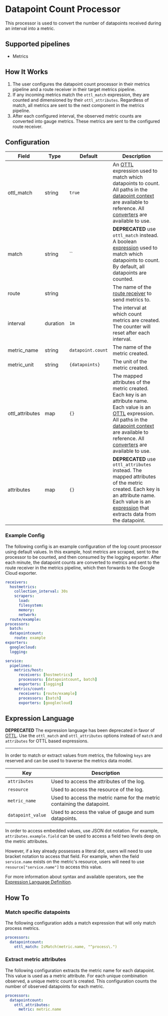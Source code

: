 # Datapoint Count Processor

This processor is used to convert the number of datapoints received during an interval into a metric.

## Supported pipelines

- Metrics

## How It Works

1. The user configures the datapoint count processor in their metrics pipeline and a route receiver in their target metrics pipeline.
2. If any incoming metrics match the `ottl_match` expression, they are counted and dimensioned by their `ottl_attributes`. Regardless of match, all metrics are sent to the next component in the metrics pipeline.
3. After each configured interval, the observed metric counts are converted into gauge metrics. These metrics are sent to the configured route receiver.

## Configuration

| Field           | Type     | Default           | Description                                                                                                                                                                                                                                                               |
| --------------- | -------- | ----------------- | ------------------------------------------------------------------------------------------------------------------------------------------------------------------------------------------------------------------------------------------------------------------------- |
| ottl_match      | string   | `true`            | An [OTTL] expression used to match which datapoints to count. All paths in the [datapoint context] are available to reference. All [converters] are available to use.                                                                                                     |
| match           | string   | ``                | **DEPRECATED** use `ottl_match` instead. A boolean [expression](https://github.com/antonmedv/expr/blob/master/docs/Language-Definition.md) used to match which datapoints to count. By default, all datapoints are counted.                                               |
| route           | string   | ` `               | The name of the [route receiver](../../receiver/routereceiver/README.md) to send metrics to.                                                                                                                                                                              |
| interval        | duration | `1m`              | The interval at which count metrics are created. The counter will reset after each interval.                                                                                                                                                                              |
| metric_name     | string   | `datapoint.count` | The name of the metric created.                                                                                                                                                                                                                                           |
| metric_unit     | string   | `{datapoints}`    | The unit of the metric created.                                                                                                                                                                                                                                           |
| ottl_attributes | map      | `{}`              | The mapped attributes of the metric created. Each key is an attribute name. Each value is an [OTTL] expression. All paths in the [datapoint context] are available to reference. All [converters] are available to use.                                                   |
| attributes      | map      | `{}`              | **DEPRECATED** use `ottl_attributes` instead. The mapped attributes of the metric created. Each key is an attribute name. Each value is an [expression](https://github.com/antonmedv/expr/blob/master/docs/Language-Definition.md) that extracts data from the datapoint. |

[OTTL]: https://github.com/open-telemetry/opentelemetry-collector-contrib/tree/v0.128.0/pkg/ottl#readme
[converters]: https://github.com/open-telemetry/opentelemetry-collector-contrib/blob/v0.128.0/pkg/ottl/ottlfuncs/README.md#converters
[datapoint context]: https://github.com/open-telemetry/opentelemetry-collector-contrib/blob/v0.128.0/pkg/ottl/contexts/ottldatapoint/README.md

### Example Config

The following config is an example configuration of the log count processor using default values. In this example, host metrics are scraped, sent to the processor to be counted, and then consumed by the logging exporter. After each minute, the datapoint counts are converted to metrics and sent to the route receiver in the metrics pipeline, which then forwards to the Google Cloud exporter.

```yaml
receivers:
  hostmetrics:
    collection_interval: 30s
    scrapers:
      load:
      filesystem:
      memory:
      network:
  route/example:
processors:
  batch:
  datapointcount:
    route: example
exporters:
  googlecloud:
  logging:

service:
  pipelines:
    metrics/host:
      receivers: [hostmetrics]
      processors: [datapointcount, batch]
      exporters: [logging]
    metrics/count:
      receivers: [route/example]
      processors: [batch]
      exporters: [googlecloud]
```

## Expression Language

**DEPRECATED**
The expression language has been deprecated in favor of [OTTL]. Use the `ottl_match` and `ottl_attributes` options instead of `match` and `attributes` for OTTL based expressions.

---

In order to match or extract values from metrics, the following `keys` are reserved and can be used to traverse the metrics data model.

| Key               | Description                                                             |
| ----------------- | ----------------------------------------------------------------------- |
| `attributes`      | Used to access the attributes of the log.                               |
| `resource`        | Used to access the resource of the log.                                 |
| `metric_name`     | Used to access the metric name for the metric containing the datapoint. |
| `datapoint_value` | Used to access the value of gauge and sum datapoints.                   |

In order to access embedded values, use JSON dot notation. For example, `attributes.example.field` can be used to access a field two levels deep on the metric attributes.

However, if a key already possesses a literal dot, users will need to use bracket notation to access that field. For example, when the field `service.name` exists on the metric's resource, users will need to use `resource["service.name"]` to access this value.

For more information about syntax and available operators, see the [Expression Language Definition](https://github.com/antonmedv/expr/blob/master/docs/Language-Definition.md).

## How To

### Match specific datapoints

The following configuration adds a match expression that will only match process metrics.

```yaml
processors:
  datapointcount:
    ottl_match: IsMatch(metric.name, "^process\.")
```

### Extract metric attributes

The following configuration extracts the metric name for each datapoint. This value is used as a metric attribute. For each unique combination observed, a unique metric count is created. This configuration counts the number of observed datapoints for each metric.

```yaml
processors:
  datapointcount:
    ottl_attributes:
      metric: metric.name
```

